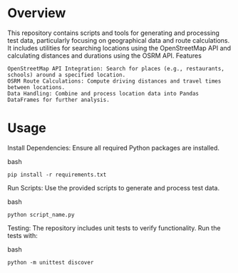 # Overview

This repository contains scripts and tools for generating and processing test data, particularly focusing on geographical data and route calculations. It includes utilities for searching locations using the OpenStreetMap API and calculating distances and durations using the OSRM API.
Features

    OpenStreetMap API Integration: Search for places (e.g., restaurants, schools) around a specified location.
    OSRM Route Calculations: Compute driving distances and travel times between locations.
    Data Handling: Combine and process location data into Pandas DataFrames for further analysis.

# Usage

Install Dependencies: Ensure all required Python packages are installed.

bash

    pip install -r requirements.txt

Run Scripts: Use the provided scripts to generate and process test data.

bash

    python script_name.py

Testing: The repository includes unit tests to verify functionality. Run the tests with:

bash

    python -m unittest discover
